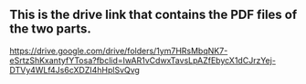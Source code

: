 ## This is the drive link that contains the PDF files of the two parts.
https://drive.google.com/drive/folders/1ym7HRsMbqNK7-eSrtzShKxantyfYTosa?fbclid=IwAR1vCdwxTavsLpAZfEbycX1dCJrzYej-DTVy4WLf4Js6cXDZI4hHplSvQvg
